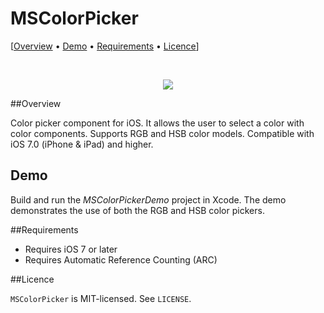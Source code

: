 MSColorPicker
===============
[[Overview](#overview) &bull; [Demo](#demo) &bull; [Requirements](#requirements) &bull; [Licence](#licence)] 

<br/>
<p align="center">	
	<img src="https://raw.github.com/nullp0inter/MSColorPicker/master/screenshots/sample.gif">
</p>

##<a name="overview"></a>Overview

Color picker component for iOS. It allows the user to select a color with color components. Supports RGB and HSB color models. Compatible with iOS 7.0 (iPhone &amp; iPad) and higher.

## Demo

Build and run the <i>MSColorPickerDemo</i> project in Xcode. The demo demonstrates the use of both the RGB and HSB color pickers.

##<a name="overview"></a>Requirements

- Requires iOS 7 or later
- Requires Automatic Reference Counting (ARC)
 
##<a name="licence"></a>Licence

`MSColorPicker` is MIT-licensed. See `LICENSE`. 